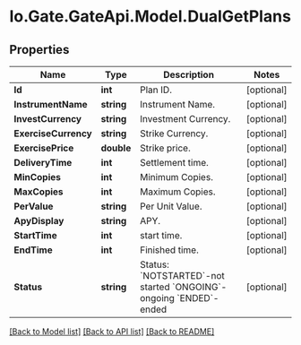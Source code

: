 
# Io.Gate.GateApi.Model.DualGetPlans

## Properties

Name | Type | Description | Notes
------------ | ------------- | ------------- | -------------
**Id** | **int** | Plan ID. | [optional] 
**InstrumentName** | **string** | Instrument Name. | [optional] 
**InvestCurrency** | **string** | Investment Currency. | [optional] 
**ExerciseCurrency** | **string** | Strike Currency. | [optional] 
**ExercisePrice** | **double** | Strike price. | [optional] 
**DeliveryTime** | **int** | Settlement time. | [optional] 
**MinCopies** | **int** | Minimum Copies. | [optional] 
**MaxCopies** | **int** | Maximum Copies. | [optional] 
**PerValue** | **string** | Per Unit Value. | [optional] 
**ApyDisplay** | **string** | APY. | [optional] 
**StartTime** | **int** | start time. | [optional] 
**EndTime** | **int** | Finished time. | [optional] 
**Status** | **string** | Status:   &#x60;NOTSTARTED&#x60;-not started  &#x60;ONGOING&#x60;-ongoing  &#x60;ENDED&#x60;-ended | [optional] 

[[Back to Model list]](../README.md#documentation-for-models)
[[Back to API list]](../README.md#documentation-for-api-endpoints)
[[Back to README]](../README.md)
